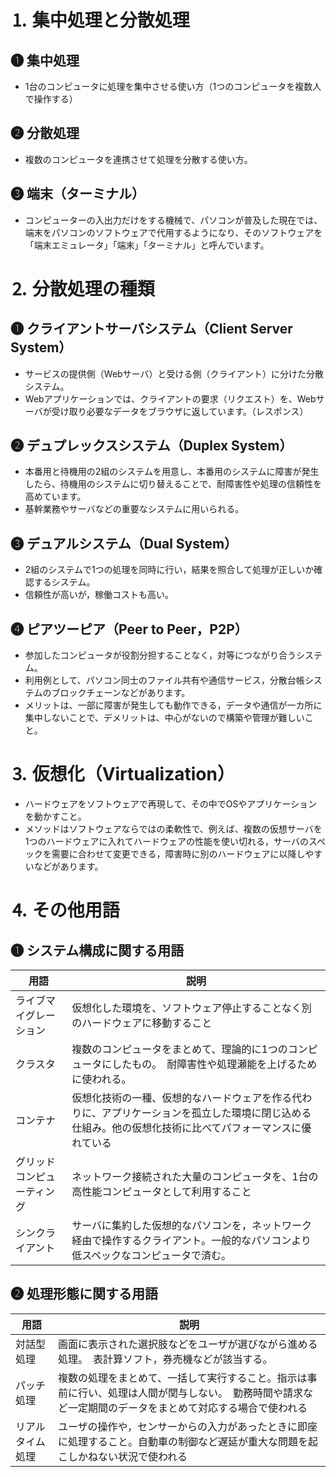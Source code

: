 # ⒈ 集中処理と分散処理
## ❶ 集中処理
- 1台のコンピュータに処理を集中させる使い方（1つのコンピュータを複数人で操作する）

## ❷ 分散処理
- 複数のコンピュータを連携させて処理を分散する使い方。

## ❸ 端末（ターミナル）
- コンピューターの入出力だけをする機械で、パソコンが普及した現在では、端末をパソコンのソフトウェアで代用するようになり、そのソフトウェアを「端末エミュレータ」「端末」「ターミナル」と呼んでいます。

# ⒉ 分散処理の種類
## ❶ クライアントサーバシステム（Client Server System）
- サービスの提供側（Webサーバ）と受ける側（クライアント）に分けた分散システム。
- Webアプリケーションでは、クライアントの要求（リクエスト）を、Webサーバが受け取り必要なデータをブラウザに返しています。（レスポンス）

## ❷ デュプレックスシステム（Duplex System）
- 本番用と待機用の2組のシステムを用意し、本番用のシステムに障害が発生したら、待機用のシステムに切り替えることで、耐障害性や処理の信頼性を高めています。
- 基幹業務やサーバなどの重要なシステムに用いられる。

## ❸ デュアルシステム（Dual System）
- 2組のシステムで1つの処理を同時に行い，結果を照合して処理が正しいか確認するシステム。
- 信頼性が高いが，稼働コストも高い。

## ❹ ピアツーピア（Peer to Peer，P2P）
- 参加したコンピュータが役割分担することなく，対等につながり合うシステム。
- 利用例として、パソコン同士のファイル共有や通信サービス，分散台帳システムのブロックチェーンなどがあります。
- メリットは、一部に障害が発生しても動作できる，データや通信が一カ所に集中しないことで、デメリットは、中心がないので構築や管理が難しいこと。

# ⒊ 仮想化（Virtualization）
- ハードウェアをソフトウェアで再現して、その中でOSやアプリケーションを動かすこと。
- メソッドはソフトウェアならではの柔軟性で、例えば、複数の仮想サーバを1つのハードウェアに入れてハードウェアの性能を使い切れる，サーバのスペックを需要に合わせて変更できる，障害時に別のハードウェアに以降しやすいなどがあります。

# ⒋ その他用語
## ❶ システム構成に関する用語
| 用語 | 説明 |
| --- | --- |
| ライブマイグレーション | 仮想化した環境を、ソフトウェア停止することなく別のハードウェアに移動すること |
| クラスタ | 複数のコンピュータをまとめて、理論的に1つのコンピュータにしたもの。　耐障害性や処理瀬能を上げるために使われる。 |
| コンテナ | 仮想化技術の一種、仮想的なハードウェアを作る代わりに、アプリケーションを孤立した環境に閉じ込める仕組み。他の仮想化技術に比べてパフォーマンスに優れている |
| グリッドコンピューティング | ネットワーク接続された大量のコンピュータを、1台の高性能コンピュータとして利用すること |
| シンクライアント | サーバに集約した仮想的なパソコンを，ネットワーク経由で操作するクライアント。一般的なパソコンより低スペックなコンピュータで済む。 |

## ❷ 処理形態に関する用語
| 用語 | 説明 |
| --- | --- |
| 対話型処理 | 画面に表示された選択肢などをユーザが選びながら進める処理。　表計算ソフト，券売機などが該当する。 |
| パッチ処理 | 複数の処理をまとめて、一括して実行すること。指示は事前に行い、処理は人間が関与しない。　勤務時間や請求など一定期間のデータをまとめて対応する場合で使われる |
| リアルタイム処理 | ユーザの操作や，センサーからの入力があったときに即座に処理すること。自動車の制御など遅延が重大な問題を起こしかねない状況で使われる |
